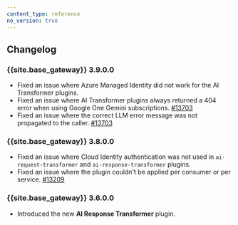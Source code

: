 ```yaml
---
content_type: reference
no_version: true
---
```


## Changelog

### {{site.base_gateway}} 3.9.0.0
* Fixed an issue where Azure Managed Identity did not work for the AI Transformer plugins.
* Fixed an issue where AI Transformer plugins always returned a 404 error when using Google One Gemini subscriptions.
  [#13703](https://github.com/Kong/kong/issues/13703)
* Fixed an issue where the correct LLM error message was not propagated to the caller.
  [#13703](https://github.com/Kong/kong/issues/13703)

### {{site.base_gateway}} 3.8.0.0
* Fixed an issue where Cloud Identity authentication was not used in `ai-request-transformer` and `ai-response-transformer` plugins.
* Fixed an issue where the plugin couldn't be applied per consumer or per service.
  [#13209](https://github.com/Kong/kong/issues/13209)
  
### {{site.base_gateway}} 3.6.0.0

* Introduced the new **AI Response Transformer** plugin.